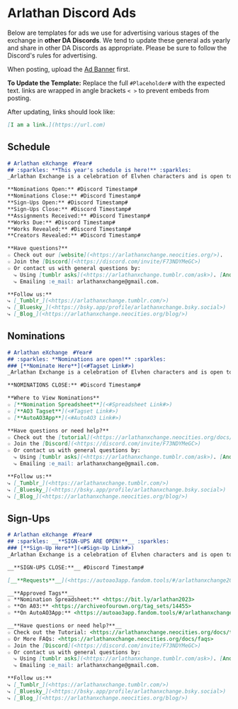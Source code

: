 # Arlathan Discord Ads

Below are templates for ads we use for advertising various stages of the
exchange in **other DA Discords**. We tend to update these general ads yearly and
share in other DA Discords as appropriate. Please be sure to follow the
Discord's rules for advertising.

When posting, upload the
[Ad Banner](https://replit.com/@enigmalea/mod-handbook#Images/Banners%20and%20Ads/Arlathan%20eXchange/AdMain.gif)
first.

**To Update the Template:** Replace the full `#Placeholder#` with the expected
text. links are wrapped in angle brackets `< >` to prevent embeds from posting.

After updating, links should look like:

```markdown
[I am a link.](https://url.com)
```

## Schedule
```markdown
# Arlathan eXchange　#Year#
## :sparkles: **This year's schedule is here!** :sparkles:
_Arlathan Exchange is a celebration of Elvhen characters and is open to gen fic, ships, or solo/introspective pieces._

**Nominations Open:** #Discord Timestamp#
**Nominations Close:** #Discord Timestamp#
**Sign-Ups Open:** #Discord Timestamp#
**Sign-Ups Close:** #Discord Timestamp#
**Assignments Received:** #Discord Timestamp#
**Works Due:** #Discord Timestamp#
**Works Revealed:** #Discord Timestamp#
**Creators Revealed:** #Discord Timestamp#

**Have questions?**
☆ Check out our [website](<https://arlathanxchange.neocities.org/>).
☆ Join the [Discord](<https://discord.com/invite/F73NDYMeGC>)
☆ Or contact us with general questions by:
  ⤷ Using [tumblr asks](<https://arlathanxchange.tumblr.com/ask>). [Anon is on!]
  ⤷ Emailing :e_mail: arlathanxchange@gmail.com.

**Follow us:**
⤷ [_Tumblr_](<https://arlathanxchange.tumblr.com/>)
⤷ [_Bluesky_](<https://bsky.app/profile/arlathanxchange.bsky.social>)
⤷ [_Blog_](<https://arlathanxchange.neocities.org/blog/>)
```

## Nominations

```markdown
# Arlathan eXchange　#Year#
## :sparkles: **Nominations are open!** :sparkles:
### [**Nominate Here**](<#Tagset Link#>)
_Arlathan Exchange is a celebration of Elvhen characters and is open to gen fic, ships, or solo/introspective pieces._

**NOMINATIONS CLOSE:** #Discord Timestamp#

**Where to View Nominations**
☆ [**Nomination Spreadsheet**](<#Spreadsheet Link#>)
☆ [**AO3 Tagset**](<#Tagset Link#>)
☆ [**AutoAO3App**](<#AutoAO3 Link#>)

**Have questions or need help?**
☆ Check out the [tutorial](<https://arlathanxchange.neocities.org/docs/tutorials/nominate>).
☆ Join the [Discord](<https://discord.com/invite/F73NDYMeGC>)
☆ Or contact us with general questions by:
  ⤷ Using [tumblr asks](<https://arlathanxchange.tumblr.com/ask>). [Anon is on!]
  ⤷ Emailing :e_mail: arlathanxchange@gmail.com.

**Follow us:**
⤷ [_Tumblr_](<https://arlathanxchange.tumblr.com/>)
⤷ [_Bluesky_](<https://bsky.app/profile/arlathanxchange.bsky.social>)
⤷ [_Blog_](<https://arlathanxchange.neocities.org/blog/>)
```
## Sign-Ups
```markdown
# Arlathan eXchange　#Year#
## :sparkles: __**SIGN-UPS ARE OPEN!**__ :sparkles:
### [**Sign-Up Here**](<#Sign-Up Link#>)
_Arlathan Exchange is a celebration of Elvhen characters and is open to gen fic, ships, or solo/introspective pieces._

__**SIGN-UPS CLOSE:**__ #Discord Timestamp#

[__**Requests**__](<https://autoao3app.fandom.tools/#/arlathanxchange2023/all>)

__**Approved Tags**__
☆ **Nomination Spreadsheet:** <https://bit.ly/arlathan2023>
☆ **On A03:** <https://archiveofourown.org/tag_sets/14455>
☆ **On AutoAO3App:** <https://autoao3app.fandom.tools/#/arlathanxchange2023/tagset>

__**Have questions or need help?**__
☆ Check out the Tutorial: <https://arlathanxchange.neocities.org/docs/tutorials/signups>
☆ Or More FAQs: <https://arlathanxchange.neocities.org/docs/faqs>
☆ Join the [Discord](<https://discord.com/invite/F73NDYMeGC>)
☆ Or contact us with general questions by:
  ⤷ Using [tumblr asks](<https://arlathanxchange.tumblr.com/ask>). [Anon is on!]
  ⤷ Emailing :e_mail: arlathanxchange@gmail.com.

**Follow us:**
⤷ [_Tumblr_](<https://arlathanxchange.tumblr.com/>)
⤷ [_Bluesky_](<https://bsky.app/profile/arlathanxchange.bsky.social>)
⤷ [_Blog_](<https://arlathanxchange.neocities.org/blog/>)
```
